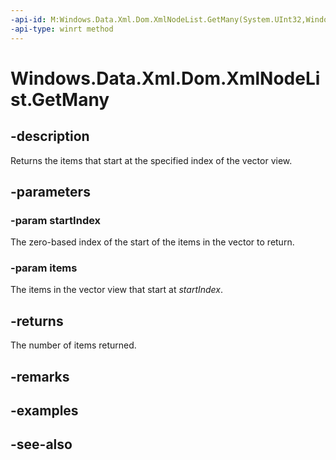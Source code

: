 ```yaml
---
-api-id: M:Windows.Data.Xml.Dom.XmlNodeList.GetMany(System.UInt32,Windows.Data.Xml.Dom.IXmlNode[])
-api-type: winrt method
---
```


<!-- Method syntax
public uint GetMany(System.UInt32 startIndex, Windows.Data.Xml.Dom.IXmlNode[] items)
-->

# Windows.Data.Xml.Dom.XmlNodeList.GetMany

## -description
Returns the items that start at the specified index of the vector view.

## -parameters
### -param startIndex
The zero-based index of the start of the items in the vector to return.

### -param items
The items in the vector view that start at *startIndex*.

## -returns
The number of items returned.

## -remarks

## -examples

## -see-also
